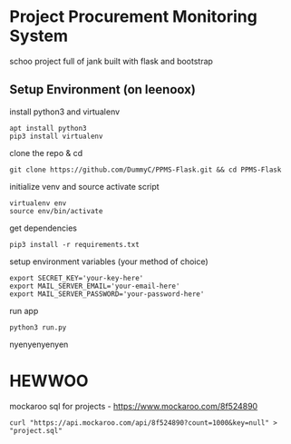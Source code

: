 # Project Procurement Monitoring System

schoo project full of jank
built with flask and bootstrap

## Setup Environment (on leenoox)

install python3 and virtualenv

```
apt install python3
pip3 install virtualenv
```

clone the repo & cd
```
git clone https://github.com/DummyC/PPMS-Flask.git && cd PPMS-Flask
```

initialize venv and source activate script
```
virtualenv env
source env/bin/activate
```

get dependencies
```
pip3 install -r requirements.txt
```

setup environment variables (your method of choice)
```
export SECRET_KEY='your-key-here'
export MAIL_SERVER_EMAIL='your-email-here'
export MAIL_SERVER_PASSWORD='your-password-here'
```

run app
```
python3 run.py
```

nyenyenyenyen

# HEWWOO

mockaroo sql for projects - https://www.mockaroo.com/8f524890
```
curl "https://api.mockaroo.com/api/8f524890?count=1000&key=null" > "project.sql"
```